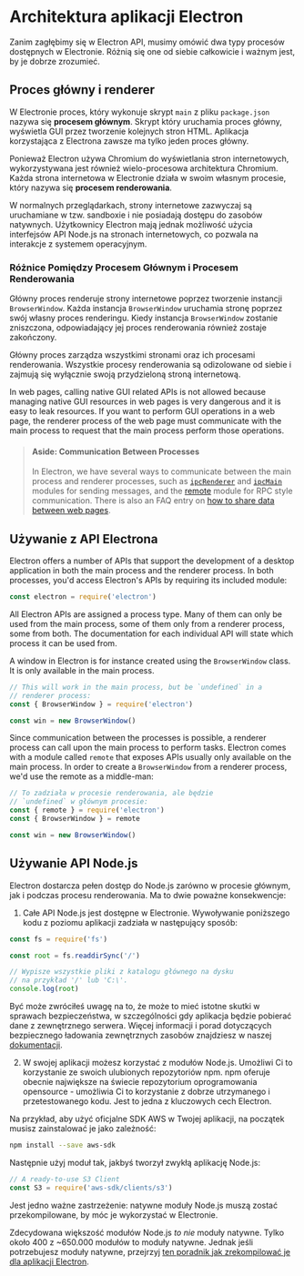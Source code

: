 # Architektura aplikacji Electron

Zanim zagłębimy się w Electron API, musimy omówić dwa typy procesów dostępnych w Electronie. Różnią się one od siebie całkowicie i ważnym jest, by je dobrze zrozumieć.

## Proces główny i renderer

W Electronie proces, który wykonuje skrypt `main` z pliku `package.json` nazywa się **procesem głównym**. Skrypt który uruchamia proces główny, wyświetla GUI przez tworzenie kolejnych stron HTML. Aplikacja korzystająca z Electrona zawsze ma tylko jeden proces główny.

Ponieważ Electron używa Chromium do wyświetlania stron internetowych, wykorzystywana jest również wielo-procesowa architektura Chromium. Każda strona internetowa w Electronie działa w swoim własnym procesie, który nazywa się **procesem renderowania**.

W normalnych przeglądarkach, strony internetowe zazwyczaj są uruchamiane w tzw. sandboxie i nie posiadają dostępu do zasobów natywnych. Użytkownicy Electron mają jednak możliwość użycia interfejsów API Node.js na stronach internetowych, co pozwala na interakcje z systemem operacyjnym.

### Różnice Pomiędzy Procesem Głównym i Procesem Renderowania

Główny proces renderuje strony internetowe poprzez tworzenie instancji `BrowserWindow`. Każda instancja `BrowserWindow` uruchamia stronę poprzez swój własny proces renderingu. Kiedy instancja `BrowserWindow` zostanie zniszczona, odpowiadający jej proces renderowania również zostaje zakończony.

Główny proces zarządza wszystkimi stronami oraz ich procesami renderowania. Wszystkie procesy renderowania są odizolowane od siebie i zajmują się wyłącznie swoją przydzieloną stroną internetową.

In web pages, calling native GUI related APIs is not allowed because managing native GUI resources in web pages is very dangerous and it is easy to leak resources. If you want to perform GUI operations in a web page, the renderer process of the web page must communicate with the main process to request that the main process perform those operations.

> #### Aside: Communication Between Processes
> 
> In Electron, we have several ways to communicate between the main process and renderer processes, such as [`ipcRenderer`](../api/ipc-renderer.md) and [`ipcMain`](../api/ipc-main.md) modules for sending messages, and the [remote](../api/remote.md) module for RPC style communication. There is also an FAQ entry on [how to share data between web pages](../faq.md#how-to-share-data-between-web-pages).

## Używanie z API Electrona

Electron offers a number of APIs that support the development of a desktop application in both the main process and the renderer process. In both processes, you'd access Electron's APIs by requiring its included module:

```javascript
const electron = require('electron')
```

All Electron APIs are assigned a process type. Many of them can only be used from the main process, some of them only from a renderer process, some from both. The documentation for each individual API will state which process it can be used from.

A window in Electron is for instance created using the `BrowserWindow` class. It is only available in the main process.

```javascript
// This will work in the main process, but be `undefined` in a
// renderer process:
const { BrowserWindow } = require('electron')

const win = new BrowserWindow()
```

Since communication between the processes is possible, a renderer process can call upon the main process to perform tasks. Electron comes with a module called `remote` that exposes APIs usually only available on the main process. In order to create a `BrowserWindow` from a renderer process, we'd use the remote as a middle-man:

```javascript
// To zadziała w procesie renderowania, ale będzie 
// `undefined` w głównym procesie:
const { remote } = require('electron')
const { BrowserWindow } = remote

const win = new BrowserWindow()
```

## Używanie API Node.js

Electron dostarcza pełen dostęp do Node.js zarówno w procesie głównym, jak i podczas procesu renderowania. Ma to dwie poważne konsekwencje:

1) Całe API Node.js jest dostępne w Electronie. Wywoływanie poniższego kodu z poziomu aplikacji zadziała w następujący sposób:

```javascript
const fs = require('fs')

const root = fs.readdirSync('/')

// Wypisze wszystkie pliki z katalogu głównego na dysku
// na przykład '/' lub 'C:\'.
console.log(root)
```

Być może zwróciłeś uwagę na to, że może to mieć istotne skutki w sprawach bezpieczeństwa, w szczególności gdy aplikacja będzie pobierać dane z zewnętrznego serwera. Więcej informacji i porad dotyczących bezpiecznego ładowania zewnętrznych zasobów znajdziesz w naszej [dokumentacji](./security.md).

2) W swojej aplikacji możesz korzystać z modułów Node.js. Umożliwi Ci to korzystanie ze swoich ulubionych repozytoriów npm. npm oferuje obecnie największe na świecie repozytorium oprogramowania opensource - umożliwia Ci to korzystanie z dobrze utrzymanego i przetestowanego kodu. Jest to jedna z kluczowych cech Electron.

Na przykład, aby użyć oficjalne SDK AWS w Twojej aplikacji, na początek musisz zainstalować je jako zależność:

```sh
npm install --save aws-sdk
```

Następnie użyj moduł tak, jakbyś tworzył zwykłą aplikację Node.js:

```javascript
// A ready-to-use S3 Client
const S3 = require('aws-sdk/clients/s3')
```

Jest jedno ważne zastrzeżenie: natywne moduły Node.js muszą zostać przekompilowane, by móc je wykorzystać w Electronie.

Zdecydowana większość modułów Node.js *to nie* moduły natywne. Tylko około 400 z ~650.000 modułów to moduły natywne. Jednak jeśli potrzebujesz moduły natywne, przejrzyj [ten poradnik jak zrekompilować je dla aplikacji Electron](./using-native-node-modules.md).
